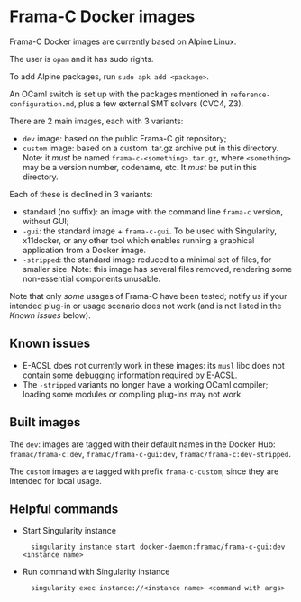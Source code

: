# Frama-C Docker images

Frama-C Docker images are currently based on Alpine Linux.

The user is `opam` and it has sudo rights.

To add Alpine packages, run `sudo apk add <package>`.

An OCaml switch is set up with the packages mentioned in
`reference-configuration.md`, plus a few external SMT solvers
(CVC4, Z3).

There are 2 main images, each with 3 variants:

- `dev` image: based on the public Frama-C git repository;
- `custom` image: based on a custom .tar.gz archive put in this directory.
  Note: it _must_ be named `frama-c-<something>.tar.gz`, where
  `<something>` may be a version number, codename, etc.
  It _must_ be put in this directory.

Each of these is declined in 3 variants:

- standard (no suffix): an image with the command line `frama-c` version,
  without GUI;
- `-gui`: the standard image + `frama-c-gui`. To be used with Singularity,
  x11docker, or any other tool which enables running a graphical application
  from a Docker image.
- `-stripped`: the standard image reduced to a minimal set of files, for
  smaller size. Note: this image has several files removed, rendering some
  non-essential components unusable.

Note that only _some_ usages of Frama-C have been tested; notify us if your
intended plug-in or usage scenario does not work (and is not listed in the
*Known issues* below).

## Known issues

- E-ACSL does not currently work in these images: its `musl` libc does not
  contain some debugging information required by E-ACSL.
- The `-stripped` variants no longer have a working OCaml compiler;
  loading some modules or compiling plug-ins may not work.

## Built images

The `dev`: images are tagged with their default names in the Docker Hub:
`framac/frama-c:dev`, `framac/frama-c-gui:dev`, `framac/frama-c:dev-stripped`.

The `custom` images are tagged with prefix `frama-c-custom`, since they are
intended for local usage.

## Helpful commands

- Start Singularity instance

        singularity instance start docker-daemon:framac/frama-c-gui:dev <instance name>

- Run command with Singularity instance

        singularity exec instance://<instance name> <command with args>
